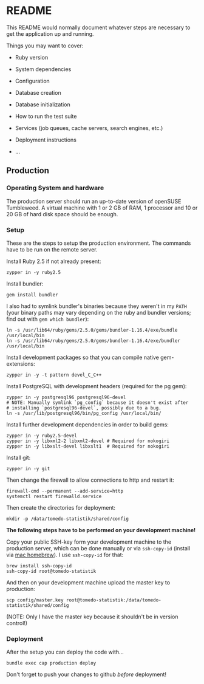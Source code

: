 # README

This README would normally document whatever steps are necessary to get the
application up and running.

Things you may want to cover:

* Ruby version

* System dependencies

* Configuration

* Database creation

* Database initialization

* How to run the test suite

* Services (job queues, cache servers, search engines, etc.)

* Deployment instructions

* ...

## Production

### Operating System and hardware

The production server should run an up-to-date version of openSUSE Tumbleweed.
A virtual machine with 1 or 2 GB of RAM, 1 processor and 10 or 20 GB of hard
disk space should be enough.

### Setup

These are the steps to setup the production environment.
The commands have to be run on the remote server.

Install Ruby 2.5 if not already present:

    zypper in -y ruby2.5

Install bundler:

    gem install bundler

I also had to symlink bundler's binaries because they weren't in my `PATH`
(your binary paths may vary depending on the ruby and bundler versions;
find out with `gem which bundler`):

    ln -s /usr/lib64/ruby/gems/2.5.0/gems/bundler-1.16.4/exe/bundle /usr/local/bin
    ln -s /usr/lib64/ruby/gems/2.5.0/gems/bundler-1.16.4/exe/bundler /usr/local/bin

Install development packages so that you can compile native gem-extensions:

    zypper in -y -t pattern devel_C_C++

Install PostgreSQL with development headers (required for the pg gem):

    zypper in -y postgresql96 postgresql96-devel
    # NOTE: Manually symlink `pg_config` because it doesn't exist after
    # installing `postgresql96-devel`, possibly due to a bug.
    ln -s /usr/lib/postgresql96/bin/pg_config /usr/local/bin/

Install further development dependencies in order to build gems:

    zypper in -y ruby2.5-devel
    zypper in -y libxml2-2 libxml2-devel # Required for nokogiri
    zypper in -y libxslt-devel libxslt1  # Required for nokogiri

Install git:

    zypper in -y git

Then change the firewall to allow connections to http and restart it:

    firewall-cmd --permanent --add-service=http
    systemctl restart firewalld.service

Then create the directories for deployment:

    mkdir -p /data/tomedo-statistik/shared/config

**The following steps have to be performed on your development machine!**

Copy your public SSH-key form your development machine to the production
server, which can be done manually or via `ssh-copy-id` (install via
[mac homebrew](https://brew.sh)).
I use `ssh-copy-id` for that:

    brew install ssh-copy-id
    ssh-copy-id root@tomedo-statistik

And then on your development machine upload the master key to production:

    scp config/master.key root@tomedo-statistik:/data/tomedo-statistik/shared/config

(NOTE: Only I have the master key because it shouldn't be in version control!)

### Deployment

After the setup you can deploy the code with...

    bundle exec cap production deploy

Don't forget to push your changes to github *before* deployment!
